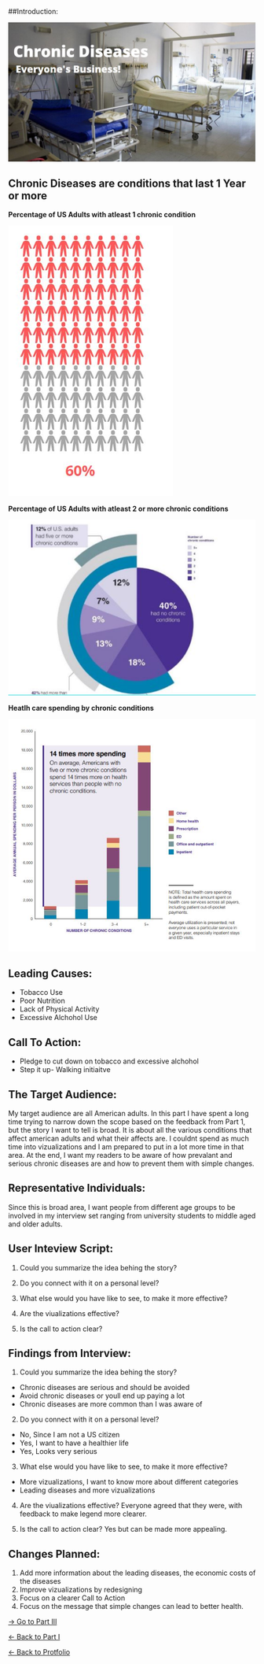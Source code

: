 ##Introduction: 


![](/ChronicDiseaseIntro.JPG)


## Chronic Diseases are conditions that last 1 Year or more 



**Percentage of US Adults with atleast 1 chronic condition** 



![](/stats1.jpg)



**Percentage of US Adults with atleast 2 or more chronic conditions** 



![](/stats2.jpg)



**Heatlh care spending by chronic conditions** 


![](/stast3.jpg)


## Leading Causes: 

* Tobacco Use
* Poor Nutrition
* Lack of Physical Activity
* Excessive Alchohol Use

## Call To Action: 

* Pledge to cut down on tobacco and excessive alchohol 
* Step it up- Walking initiaitve 

## The Target Audience: 

My target audience are all American adults. In this part I have spent a long time trying to narrow down the scope based on the feedback from Part 1, but the story I want to tell is broad. It is about all the various conditions that affect american adults and what their affects are. I couldnt spend as much time into vizualizations and I am prepared to put in a lot more time in that area. At the end, I want my readers to be aware of how prevalant and serious chronic diseases are and how to prevent them with simple changes. 

## Representative Individuals: 

Since this is broad area, I want people from different age groups to be involved in my interview set ranging from university students to middle aged and older adults. 


## User Inteview Script:

1. Could you summarize the idea behing the story?

2. Do you connect with it on a personal level?

3. What else would you have like to see, to make it more effective?

4. Are the viualizations effective?

5. Is the call to action clear?

## Findings from Interview: 

1. Could you summarize the idea behing the story?

* Chronic diseases are serious and should be avoided
* Avoid chronic diseases or youll end up paying a lot
* Chronic diseases are more common than I was aware of

2. Do you connect with it on a personal level?

* No, Since I am not a US citizen
* Yes, I want to have a healthier life
* Yes, Looks very serious

3. What else would you have like to see, to make it more effective?

* More vizualizations, I want to know more about different categories
* Leading diseases and more vizualizations

4. Are the viualizations effective?
Everyone agreed that they were, with feedback to make legend more clearer. 

5. Is the call to action clear?
Yes but can be made more appealing.

## Changes Planned: 

1. Add more information about the leading diseases, the economic costs of the diseases
2. Improve vizualizations by redesigning
3. Focus on a clearer Call to Action
4. Focus on the message that simple changes can lead to better health.

[-> Go to Part III](/Final_Project_PartIII.md)

[<- Back to Part I](/final_project_proposal)

[<- Back to Protfolio](/README.md)
